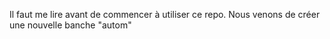 Il faut me lire avant de commencer à utiliser ce repo.
Nous venons de créer une nouvelle banche "autom"
